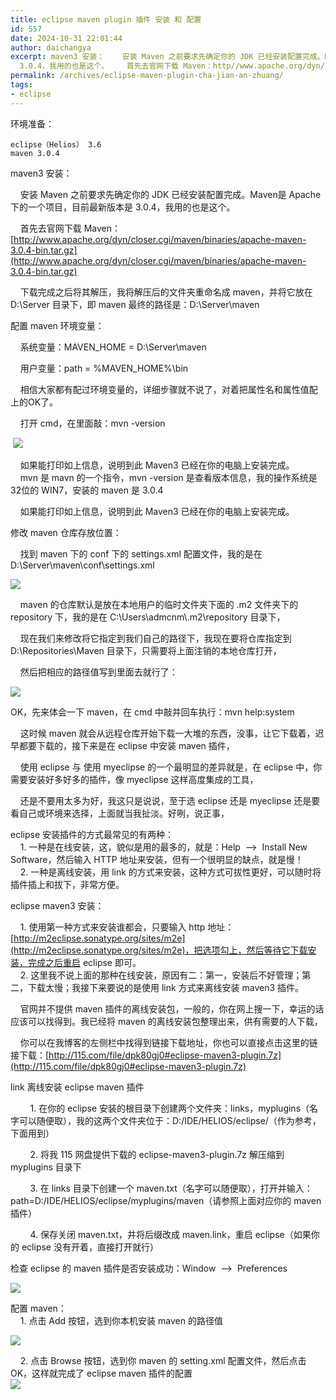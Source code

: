 ```yaml
---
title: eclipse maven plugin 插件 安装 和 配置
id: 557
date: 2024-10-31 22:01:44
author: daichangya
excerpt: maven3 安装：    安装 Maven 之前要求先确定你的 JDK 已经安装配置完成。Maven是 Apache 下的一个项目，目前最新版本是
  3.0.4，我用的也是这个。    首先去官网下载 Maven：http//www.apache.org/dyn/closer.cgi
permalink: /archives/eclipse-maven-plugin-cha-jian-an-zhuang/
tags:
- eclipse
---
```


 环境准备：
```
eclipse（Helios） 3.6  
maven 3.0.4  
```
  

maven3 安装：

    安装 Maven 之前要求先确定你的 JDK 已经安装配置完成。Maven是 Apache 下的一个项目，目前最新版本是 3.0.4，我用的也是这个。

    首先去官网下载 Maven：[http://www.apache.org/dyn/closer.cgi/maven/binaries/apache-maven-3.0.4-bin.tar.gz](http://www.apache.org/dyn/closer.cgi/maven/binaries/apache-maven-3.0.4-bin.tar.gz)

    下载完成之后将其解压，我将解压后的文件夹重命名成 maven，并将它放在 D:\\Server 目录下，即 maven 最终的路径是：D:\\Server\\maven  

  
配置 maven 环境变量：

    系统变量：MAVEN_HOME = D:\\Server\\maven

    用户变量：path = %MAVEN_HOME%\\bin

    相信大家都有配过环境变量的，详细步骤就不说了，对着把属性名和属性值配上的OK了。

    打开 cmd，在里面敲：mvn -version  
  
 ![](http://www.blogjava.net/images/blogjava_net/fancydeepin/111.jpg)  

  
    如果能打印如上信息，说明到此 Maven3 已经在你的电脑上安装完成。  
    mvn 是 mavn 的一个指令，mvn -version 是查看版本信息，我的操作系统是 32位的 WIN7，安装的 maven 是 3.0.4

    如果能打印如上信息，说明到此 Maven3 已经在你的电脑上安装完成。  

  
修改 maven 仓库存放位置：

    找到 maven 下的 conf 下的 settings.xml 配置文件，我的是在 D:\\Server\\maven\\conf\\settings.xml

![](http://www.blogjava.net/images/blogjava_net/fancydeepin/222.jpg)  
  
    maven 的仓库默认是放在本地用户的临时文件夹下面的 .m2 文件夹下的 repository 下，我的是在 C:\\Users\\admcnm\\.m2\\repository 目录下，

    现在我们来修改将它指定到我们自己的路径下，我现在要将仓库指定到 D:\\Repositories\\Maven 目录下，只需要将上面注销的本地仓库打开，

    然后把相应的路径值写到里面去就行了：

![](http://www.blogjava.net/images/blogjava_net/fancydeepin/333.jpg)  

OK，先来体会一下 maven，在 cmd 中敲并回车执行：mvn help:system

    这时候 maven 就会从远程仓库开始下载一大堆的东西，没事，让它下载着，迟早都要下载的，接下来是在 eclipse 中安装 maven 插件，

    使用 eclipse 与 使用 myeclipse 的一个最明显的差异就是，在 eclipse 中，你需要安装好多好多的插件，像 myeclipse 这样高度集成的工具，

    还是不要用太多为好，我这只是说说，至于选 eclipse 还是 myeclipse 还是要看自己或环境来选择，上面就当我扯淡。好咧，说正事，  
  

eclipse 安装插件的方式最常见的有两种：  
    1\. 一种是在线安装，这，貌似是用的最多的，就是：Help  -->  Install New Software，然后输入 HTTP 地址来安装，但有一个很明显的缺点，就是慢！  
    2\. 一种是离线安装，用 link 的方式来安装，这种方式可拔性更好，可以随时将插件插上和拔下，非常方便。  

  
eclipse maven3 安装：

    1\. 使用第一种方式来安装谁都会，只要输入 http 地址：[http://m2eclipse.sonatype.org/sites/m2e](http://m2eclipse.sonatype.org/sites/m2e)，把选项勾上，然后等待它下载安装，完成之后重启 eclipse 即可。  
    2\. 这里我不说上面的那种在线安装，原因有二：第一，安装后不好管理；第二，下载太慢；我接下来要说的是使用 link 方式来离线安装 maven3 插件。

    官网并不提供 maven 插件的离线安装包，一般的，你在网上搜一下，幸运的话应该可以找得到。我已经将 maven 的离线安装包整理出来，供有需要的人下载，

    你可以在我博客的左侧栏中找得到链接下载地址，你也可以直接点击这里的链接下载：[http://115.com/file/dpk80gj0#eclipse-maven3-plugin.7z](http://115.com/file/dpk80gj0#eclipse-maven3-plugin.7z)  
  

link 离线安装 eclipse maven 插件

        1\. 在你的 eclipse 安装的根目录下创建两个文件夹：links，myplugins（名字可以随便取），我的这两个文件夹位于：D:/IDE/HELIOS/eclipse/（作为参考，下面用到）

        2\. 将我 115 网盘提供下载的 eclipse-maven3-plugin.7z 解压缩到 myplugins 目录下

        3\. 在 links 目录下创建一个 maven.txt（名字可以随便取），打开并输入：path=D:/IDE/HELIOS/eclipse/myplugins/maven（请参照上面对应你的 maven 插件）

        4\. 保存关闭 maven.txt，并将后缀改成 maven.link，重启 eclipse（如果你的 eclipse 没有开着，直接打开就行）  
  

检查 eclipse 的 maven 插件是否安装成功：Window  -->  Preferences  
  
![](http://www.blogjava.net/images/blogjava_net/fancydeepin/01.png)  
  
  

配置 maven：  
    1\. 点击 Add 按钮，选到你本机安装 maven 的路径值  
  
![](http://www.blogjava.net/images/blogjava_net/fancydeepin/02.png)  
  
  

    2\. 点击 Browse 按钮，选到你 maven 的 setting.xml 配置文件，然后点击 OK，这样就完成了 eclipse maven 插件的配置  
![](http://www.blogjava.net/images/blogjava_net/fancydeepin/03.png)

 
 

  
  